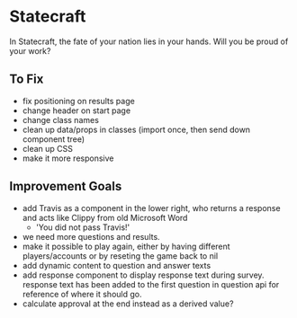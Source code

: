 # Statecraft

In Statecraft, the fate of your nation lies in your hands. Will you be proud of your work?

## To Fix

* fix positioning on results page
* change header on start page
* change class names
* clean up data/props in classes (import once, then send down component tree)
* clean up CSS
* make it more responsive


## Improvement Goals

* add Travis as a component in the lower right, who returns a response and acts like Clippy from old Microsoft Word
  * 'You did not pass Travis!'
* we need more questions and results.
* make it possible to play again, either by having different players/accounts or by reseting the game back to nil
* add dynamic content to question and answer texts
* add response component to display response text during survey. response text has been added to the first question in question api for reference of where it should go.
* calculate approval at the end instead as a derived value?
